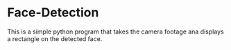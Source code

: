 # Face-Detection
This is a simple python program that takes the camera footage ana displays a rectangle on the detected face.
